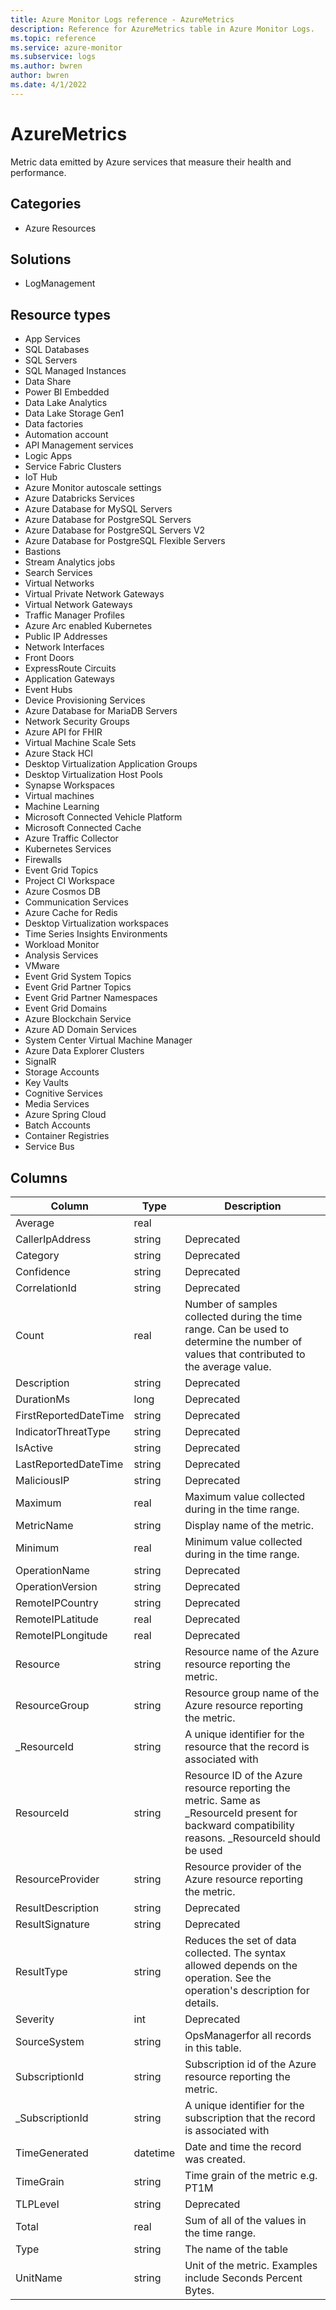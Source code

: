 ```yaml
---
title: Azure Monitor Logs reference - AzureMetrics
description: Reference for AzureMetrics table in Azure Monitor Logs.
ms.topic: reference
ms.service: azure-monitor
ms.subservice: logs
ms.author: bwren
author: bwren
ms.date: 4/1/2022
---
```


# AzureMetrics

 Metric data emitted by Azure services that measure their health and performance.

## Categories

- Azure Resources
## Solutions

- LogManagement
## Resource types

- App Services
- SQL Databases
- SQL Servers
- SQL Managed Instances
- Data Share
- Power BI Embedded
- Data Lake Analytics
- Data Lake Storage Gen1
- Data factories
- Automation account
- API Management services
- Logic Apps
- Service Fabric Clusters
- IoT Hub
- Azure Monitor autoscale settings
- Azure Databricks Services
- Azure Database for MySQL Servers
- Azure Database for PostgreSQL Servers
- Azure Database for PostgreSQL Servers V2
- Azure Database for PostgreSQL Flexible Servers
- Bastions
- Stream Analytics jobs
- Search Services
- Virtual Networks
- Virtual Private Network Gateways
- Virtual Network Gateways
- Traffic Manager Profiles
- Azure Arc enabled Kubernetes
- Public IP Addresses
- Network Interfaces
- Front Doors
- ExpressRoute Circuits
- Application Gateways
- Event Hubs
- Device Provisioning Services
- Azure Database for MariaDB Servers
- Network Security Groups
- Azure API for FHIR
- Virtual Machine Scale Sets
- Azure Stack HCI
- Desktop Virtualization Application Groups
- Desktop Virtualization Host Pools
- Synapse Workspaces
- Virtual machines
- Machine Learning
- Microsoft Connected Vehicle Platform
- Microsoft Connected Cache
- Azure Traffic Collector
- Kubernetes Services
- Firewalls
- Event Grid Topics
- Project CI Workspace
- Azure Cosmos DB
- Communication Services
- Azure Cache for Redis
- Desktop Virtualization workspaces
- Time Series Insights Environments
- Workload Monitor
- Analysis Services
- VMware
- Event Grid System Topics
- Event Grid Partner Topics
- Event Grid Partner Namespaces
- Event Grid Domains
- Azure Blockchain Service
- Azure AD Domain Services
- System Center Virtual Machine Manager
- Azure Data Explorer Clusters
- SignalR
- Storage Accounts
- Key Vaults
- Cognitive Services
- Media Services
- Azure Spring Cloud
- Batch Accounts
- Container Registries
- Service Bus




## Columns

| Column | Type | Description |
| --- | --- | --- |
| Average | real |  |
| CallerIpAddress | string | Deprecated |
| Category | string | Deprecated |
| Confidence | string | Deprecated |
| CorrelationId | string | Deprecated |
| Count | real | Number of samples collected during the time range. Can be used to determine the number of values that contributed to the average value. |
| Description | string | Deprecated |
| DurationMs | long | Deprecated |
| FirstReportedDateTime | string | Deprecated |
| IndicatorThreatType | string | Deprecated |
| IsActive | string | Deprecated |
| LastReportedDateTime | string | Deprecated |
| MaliciousIP | string | Deprecated |
| Maximum | real | Maximum value collected during in the time range. |
| MetricName | string | Display name of the metric. |
| Minimum | real | Minimum value collected during in the time range. |
| OperationName | string | Deprecated |
| OperationVersion | string | Deprecated |
| RemoteIPCountry | string | Deprecated |
| RemoteIPLatitude | real | Deprecated |
| RemoteIPLongitude | real | Deprecated |
| Resource | string | Resource name of the Azure resource reporting the metric. |
| ResourceGroup | string | Resource group name of the Azure resource reporting the metric. |
| _ResourceId | string | A unique identifier for the resource that the record is associated with |
| ResourceId | string | Resource ID of the Azure resource reporting the metric. Same as _ResourceId present for backward compatibility reasons. _ResourceId should be used |
| ResourceProvider | string | Resource provider of the Azure resource reporting the metric. |
| ResultDescription | string | Deprecated |
| ResultSignature | string | Deprecated |
| ResultType | string | Reduces the set of data collected. The syntax allowed depends on the operation. See the operation's description for details. |
| Severity | int | Deprecated |
| SourceSystem | string | OpsManagerfor all records in this table. |
| SubscriptionId | string | Subscription id of the Azure resource reporting the metric. |
| _SubscriptionId | string | A unique identifier for the subscription that the record is associated with |
| TimeGenerated | datetime | Date and time the record was created. |
| TimeGrain | string | Time grain of the metric e.g. PT1M |
| TLPLevel | string | Deprecated |
| Total | real | Sum of all of the values in the time range. |
| Type | string | The name of the table |
| UnitName | string | Unit of the metric. Examples include Seconds Percent Bytes. |
